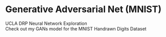 # Generative Adversarial Net (MNIST)
UCLA DRP Neural Network Exploration  
Check out my GANs model for the MNIST Handrawn Digits Dataset
